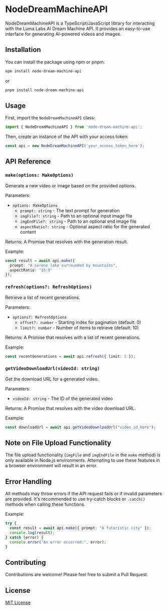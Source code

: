 # NodeDreamMachineAPI

NodeDreamMachineAPI is a TypeScript/JavaScript library for interacting with the Luma Labs AI Dream Machine API. It provides an easy-to-use interface for generating AI-powered videos and images.

## Installation

You can install the package using npm or pnpm:

```bash
npm install node-dream-machine-api
```

or

```bash
pnpm install node-dream-machine-api
```

## Usage

First, import the `NodeDreamMachineAPI` class:

```typescript
import { NodeDreamMachineAPI } from 'node-dream-machine-api';
```

Then, create an instance of the API with your access token:

```typescript
const api = new NodeDreamMachineAPI('your_access_token_here');
```

## API Reference

### `make(options: MakeOptions)`

Generate a new video or image based on the provided options.

Parameters:
- `options: MakeOptions`
  - `prompt: string` - The text prompt for generation
  - `imgFile?: string` - Path to an optional input image file
  - `imgEndFile?: string` - Path to an optional end image file
  - `aspectRatio?: string` - Optional aspect ratio for the generated content

Returns: A Promise that resolves with the generation result.

Example:
```typescript
const result = await api.make({
  prompt: "A serene lake surrounded by mountains",
  aspectRatio: "16:9"
});
```

### `refresh(options?: RefreshOptions)`

Retrieve a list of recent generations.

Parameters:
- `options?: RefreshOptions`
  - `offset?: number` - Starting index for pagination (default: 0)
  - `limit?: number` - Number of items to retrieve (default: 10)

Returns: A Promise that resolves with a list of recent generations.

Example:
```typescript
const recentGenerations = await api.refresh({ limit: 5 });
```

### `getVideoDownloadUrl(videoId: string)`

Get the download URL for a generated video.

Parameters:
- `videoId: string` - The ID of the generated video

Returns: A Promise that resolves with the video download URL.

Example:
```typescript
const downloadUrl = await api.getVideoDownloadUrl("video_id_here");
```

## Note on File Upload Functionality

The file upload functionality (`imgFile` and `imgEndFile` in the `make` method) is only available in Node.js environments. Attempting to use these features in a browser environment will result in an error.

## Error Handling

All methods may throw errors if the API request fails or if invalid parameters are provided. It's recommended to use try-catch blocks or `.catch()` methods when calling these functions.

Example:
```typescript
try {
  const result = await api.make({ prompt: "A futuristic city" });
  console.log(result);
} catch (error) {
  console.error("An error occurred:", error);
}
```

## Contributing

Contributions are welcome! Please feel free to submit a Pull Request.

## License

[MIT License](LICENSE)